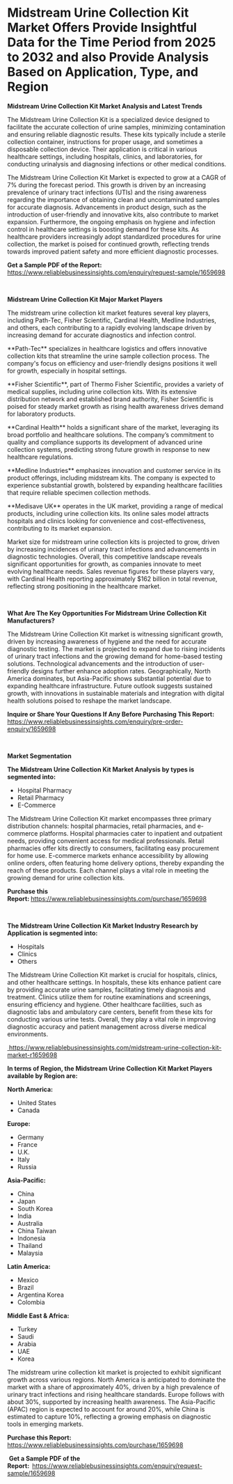 <p><h1>Midstream Urine Collection Kit Market Offers Provide Insightful Data for the Time Period from 2025 to 2032 and also Provide Analysis Based on Application, Type, and Region</h1></p><p><strong>Midstream Urine Collection Kit Market Analysis and Latest Trends</strong></p>
<p><p>The Midstream Urine Collection Kit is a specialized device designed to facilitate the accurate collection of urine samples, minimizing contamination and ensuring reliable diagnostic results. These kits typically include a sterile collection container, instructions for proper usage, and sometimes a disposable collection device. Their application is critical in various healthcare settings, including hospitals, clinics, and laboratories, for conducting urinalysis and diagnosing infections or other medical conditions.</p><p>The Midstream Urine Collection Kit Market is expected to grow at a CAGR of 7% during the forecast period. This growth is driven by an increasing prevalence of urinary tract infections (UTIs) and the rising awareness regarding the importance of obtaining clean and uncontaminated samples for accurate diagnosis. Advancements in product design, such as the introduction of user-friendly and innovative kits, also contribute to market expansion. Furthermore, the ongoing emphasis on hygiene and infection control in healthcare settings is boosting demand for these kits. As healthcare providers increasingly adopt standardized procedures for urine collection, the market is poised for continued growth, reflecting trends towards improved patient safety and more efficient diagnostic processes.</p></p>
<p><strong>Get a Sample PDF of the Report:&nbsp;</strong> <a href="https://www.reliablebusinessinsights.com/enquiry/request-sample/1659698?utm_campaign=62&utm_medium=2&utm_source=Github&utm_content=ia&utm_term=13042025&utm_id=midstream-urine-collection-kit">https://www.reliablebusinessinsights.com/enquiry/request-sample/1659698</a></p>
<p>&nbsp;</p>
<p><strong>Midstream Urine Collection Kit Major Market Players</strong></p>
<p><p>The midstream urine collection kit market features several key players, including Path-Tec, Fisher Scientific, Cardinal Health, Medline Industries, and others, each contributing to a rapidly evolving landscape driven by increasing demand for accurate diagnostics and infection control.</p><p>**Path-Tec** specializes in healthcare logistics and offers innovative collection kits that streamline the urine sample collection process. The company's focus on efficiency and user-friendly designs positions it well for growth, especially in hospital settings.</p><p>**Fisher Scientific**, part of Thermo Fisher Scientific, provides a variety of medical supplies, including urine collection kits. With its extensive distribution network and established brand authority, Fisher Scientific is poised for steady market growth as rising health awareness drives demand for laboratory products.</p><p>**Cardinal Health** holds a significant share of the market, leveraging its broad portfolio and healthcare solutions. The company’s commitment to quality and compliance supports its development of advanced urine collection systems, predicting strong future growth in response to new healthcare regulations.</p><p>**Medline Industries** emphasizes innovation and customer service in its product offerings, including midstream kits. The company is expected to experience substantial growth, bolstered by expanding healthcare facilities that require reliable specimen collection methods.</p><p>**Medisave UK** operates in the UK market, providing a range of medical products, including urine collection kits. Its online sales model attracts hospitals and clinics looking for convenience and cost-effectiveness, contributing to its market expansion.</p><p>Market size for midstream urine collection kits is projected to grow, driven by increasing incidences of urinary tract infections and advancements in diagnostic technologies. Overall, this competitive landscape reveals significant opportunities for growth, as companies innovate to meet evolving healthcare needs. Sales revenue figures for these players vary, with Cardinal Health reporting approximately $162 billion in total revenue, reflecting strong positioning in the healthcare market.</p></p>
<p>&nbsp;</p>
<p><strong>What Are The Key Opportunities For Midstream Urine Collection Kit Manufacturers?</strong></p>
<p><p>The Midstream Urine Collection Kit market is witnessing significant growth, driven by increasing awareness of hygiene and the need for accurate diagnostic testing. The market is projected to expand due to rising incidents of urinary tract infections and the growing demand for home-based testing solutions. Technological advancements and the introduction of user-friendly designs further enhance adoption rates. Geographically, North America dominates, but Asia-Pacific shows substantial potential due to expanding healthcare infrastructure. Future outlook suggests sustained growth, with innovations in sustainable materials and integration with digital health solutions poised to reshape the market landscape.</p></p>
<p><strong>Inquire or Share Your Questions If Any Before Purchasing This Report:</strong> <a href="https://www.reliablebusinessinsights.com/enquiry/pre-order-enquiry/1659698?utm_campaign=62&utm_medium=2&utm_source=Github&utm_content=ia&utm_term=13042025&utm_id=midstream-urine-collection-kit">https://www.reliablebusinessinsights.com/enquiry/pre-order-enquiry/1659698</a></p>
<p>&nbsp;</p>
<p><strong>Market Segmentation</strong></p>
<p><strong>The Midstream Urine Collection Kit Market Analysis by types is segmented into:</strong></p>
<p><ul><li>Hospital Pharmacy</li><li>Retail Pharmacy</li><li>E-Commerce</li></ul></p>
<p><p>The Midstream Urine Collection Kit market encompasses three primary distribution channels: hospital pharmacies, retail pharmacies, and e-commerce platforms. Hospital pharmacies cater to inpatient and outpatient needs, providing convenient access for medical professionals. Retail pharmacies offer kits directly to consumers, facilitating easy procurement for home use. E-commerce markets enhance accessibility by allowing online orders, often featuring home delivery options, thereby expanding the reach of these products. Each channel plays a vital role in meeting the growing demand for urine collection kits.</p></p>
<p><strong>Purchase this Report:&nbsp;</strong><a href="https://www.reliablebusinessinsights.com/purchase/1659698?utm_campaign=62&utm_medium=2&utm_source=Github&utm_content=ia&utm_term=13042025&utm_id=midstream-urine-collection-kit">https://www.reliablebusinessinsights.com/purchase/1659698</a></p>
<p>&nbsp;</p>
<p><strong>The Midstream Urine Collection Kit Market Industry Research by Application is segmented into:</strong></p>
<p><ul><li>Hospitals</li><li>Clinics</li><li>Others</li></ul></p>
<p><p>The Midstream Urine Collection Kit market is crucial for hospitals, clinics, and other healthcare settings. In hospitals, these kits enhance patient care by providing accurate urine samples, facilitating timely diagnosis and treatment. Clinics utilize them for routine examinations and screenings, ensuring efficiency and hygiene. Other healthcare facilities, such as diagnostic labs and ambulatory care centers, benefit from these kits for conducting various urine tests. Overall, they play a vital role in improving diagnostic accuracy and patient management across diverse medical environments.</p></p>
<p><a href="https://www.reliablebusinessinsights.com/midstream-urine-collection-kit-market-r1659698?utm_campaign=62&utm_medium=2&utm_source=Github&utm_content=ia&utm_term=13042025&utm_id=midstream-urine-collection-kit">&nbsp;https://www.reliablebusinessinsights.com/midstream-urine-collection-kit-market-r1659698</a></p>
<p><strong>In terms of Region, the Midstream Urine Collection Kit Market Players available by Region are:</strong></p>
<p>
    <p> <strong> North America: </strong>
        <ul>
            <li>United States</li>
            <li>Canada</li>
        </ul>
        </p> 
    <p> <strong> Europe: </strong>
        <ul>
            <li>Germany</li>
            <li>France</li>
            <li>U.K.</li>
            <li>Italy</li>
            <li>Russia</li>
        </ul>
        </p> 
    <p> <strong> Asia-Pacific: </strong>
        <ul>
            <li>China</li>
            <li>Japan</li>
            <li>South Korea</li>
            <li>India</li>
            <li>Australia</li>
            <li>China Taiwan</li>
            <li>Indonesia</li>
            <li>Thailand</li>
            <li>Malaysia</li>
        </ul>
        </p> 
    <p> <strong> Latin America: </strong>
        <ul>
            <li>Mexico</li>
            <li>Brazil</li>
            <li>Argentina Korea</li>
            <li>Colombia</li>
        </ul>
        </p> 
    <p> <strong> Middle East & Africa: </strong>
        <ul>
            <li>Turkey</li>
            <li>Saudi</li>
            <li>Arabia</li>
            <li>UAE</li>
            <li>Korea</li>
        </ul>
    </p>
    </p>
<p><p>The midstream urine collection kit market is projected to exhibit significant growth across various regions. North America is anticipated to dominate the market with a share of approximately 40%, driven by a high prevalence of urinary tract infections and rising healthcare standards. Europe follows with about 30%, supported by increasing health awareness. The Asia-Pacific (APAC) region is expected to account for around 20%, while China is estimated to capture 10%, reflecting a growing emphasis on diagnostic tools in emerging markets.</p></p>
<p><strong>Purchase this Report: </strong><a href="https://www.reliablebusinessinsights.com/purchase/1659698?utm_campaign=62&utm_medium=2&utm_source=Github&utm_content=ia&utm_term=13042025&utm_id=midstream-urine-collection-kit">https://www.reliablebusinessinsights.com/purchase/1659698</a></p>
<p>&nbsp;<strong>Get a Sample PDF of the Report:&nbsp;&nbsp;</strong><a href="https://www.reliablebusinessinsights.com/enquiry/request-sample/1659698?utm_campaign=62&utm_medium=2&utm_source=Github&utm_content=ia&utm_term=13042025&utm_id=midstream-urine-collection-kit">https://www.reliablebusinessinsights.com/enquiry/request-sample/1659698</a></p>
<p><strong></strong></p>
<p><p></p><p></p><p></p></p>